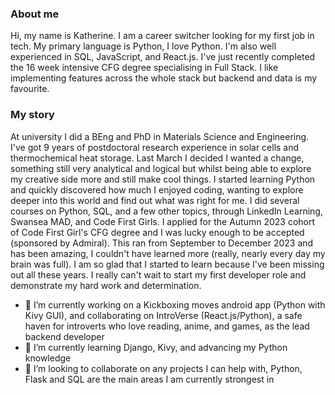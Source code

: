 ### About me

Hi, my name is Katherine. I am a career switcher looking for my first job in tech. My primary language is Python, I love Python. I'm also well experienced in SQL, JavaScript, and React.js. I've just recently completed the 16 week intensive CFG degree specialising in Full Stack. I like implementing features across the whole stack but backend and data is my favourite.

### My story
At university I did a BEng and PhD in Materials Science and Engineering. I've got 9 years of postdoctoral research experience in solar cells and thermochemical heat storage. Last March I decided I wanted a change, something still very analytical and logical but whilst being able to explore my creative side more and still make cool things. I started learning Python and quickly discovered how much I enjoyed coding, wanting to explore deeper into this world and find out what was right for me. I did several courses on Python, SQL, and a few other topics, through LinkedIn Learning, Swansea MAD, and Code First Girls. I applied for the Autumn 2023 cohort of Code First Girl's CFG degree and I was lucky enough to be accepted (sponsored by Admiral). This ran from September to December 2023 and has been amazing, I couldn't have learned more (really, nearly every day my brain was full). I am so glad that I started to learn because I've been missing out all these years. I really can't wait to start my first developer role and demonstrate my hard work and determination.

- 🔭 I’m currently working on a Kickboxing moves android app (Python with Kivy GUI), and collaborating on IntroVerse (React.js/Python), a safe haven for introverts who love reading, anime, and games, as the lead backend developer
- 🌱 I’m currently learning Django, Kivy, and advancing my Python knowledge
- 👯 I’m looking to collaborate on any projects I can help with, Python, Flask and SQL are the main areas I am currently strongest in

<!--
**Meteorstrike1/Meteorstrike1** is a ✨ _special_ ✨ repository because its `README.md` (this file) appears on your GitHub profile.

Here are some ideas to get you started:

- 🔭 I’m currently working on ...
- 🌱 I’m currently learning ...
- 👯 I’m looking to collaborate on ...
- 🤔 I’m looking for help with ...
- 💬 Ask me about ...
- 📫 How to reach me: ...
- 😄 Pronouns: ...
- ⚡ Fun fact: ...
-->
